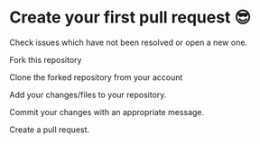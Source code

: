 # Create your first pull request 😎
Check issues which have not been resolved or open a new one.

Fork this repository

Clone the forked repository from your account

Add your changes/files to your repository.

Commit your changes with an appropriate message.

Create a pull request.